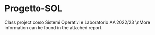 # Progetto-SOL
Class project corso Sistemi Operativi e Laboratorio AA 2022/23 \nMore information can be found in the attached report.
